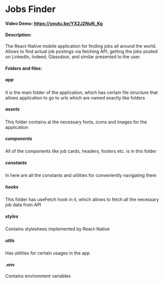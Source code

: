 # Jobs Finder
#### Video Demo:  https://youtu.be/YX2J2NuN_Kg
#### Description:
The React-Native mobile application for finding jobs all around the world. 
Allows to find actual job postings via fetching API, getting the jobs posted on LinkedIn, Indeed, Glassdoor, and similar presented to the user.
#### Folders and files:
##### app
It is the main folder of the application, which has certain file structure that allows application to go to urls which are named exactly like folders
##### assets
This folder contains al the necessary fonts, icons and images for the application
##### components
All of the components like job cards, headers, footers etc. is in this folder
##### constants
In here are all the constants and utilities for conveniently navigating them
##### hooks
This folder has useFetch hook in it, which allows to fetch all the necessary job data from API
##### styles
Contains styleshees implemented by React-Native
##### utils
Has utilities for certain usages in the app
#### .env
Contains environment variables



